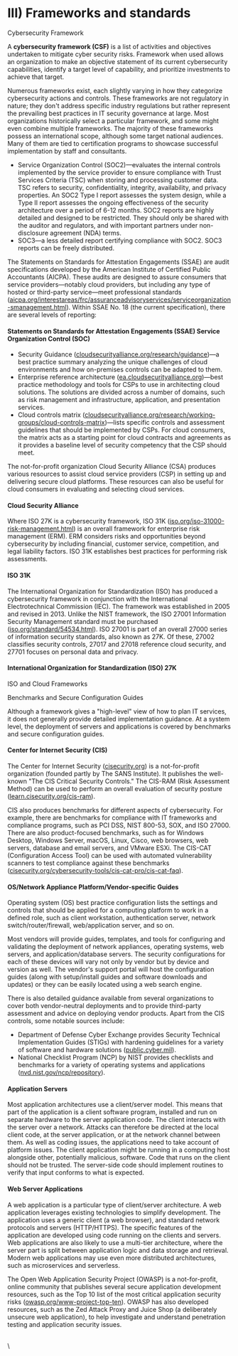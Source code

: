 # III) Frameworks and standards

Cybersecurity Framework

A **cybersecurity framework (CSF)** is a list of activities and objectives undertaken to mitigate cyber security risks. Framework when used allows an organization to make an objective statement of its current cybersecurity capabilities, identify a target level of capability, and prioritize investments to achieve that target.&#x20;

Numerous frameworks exist, each slightly varying in how they categorize cybersecurity actions and controls. These frameworks are not regulatory in nature; they don't address specific industry regulations but rather represent the prevailing best practices in IT security governance at large. Most organizations historically select a particular framework, and some might even combine multiple frameworks. The majority of these frameworks possess an international scope, although some target national audiences. Many of them are tied to certification programs to showcase successful implementation by staff and consultants.



* Service Organization Control (SOC2)—evaluates the internal controls implemented by the service provider to ensure compliance with Trust Services Criteria (TSC) when storing and processing customer data. TSC refers to security, confidentiality, integrity, availability, and privacy properties. An SOC2 Type I report assesses the system design, while a Type II report assesses the ongoing effectiveness of the security architecture over a period of 6-12 months. SOC2 reports are highly detailed and designed to be restricted. They should only be shared with the auditor and regulators, and with important partners under non-disclosure agreement (NDA) terms.
* SOC3—a less detailed report certifying compliance with SOC2. SOC3 reports can be freely distributed.

The Statements on Standards for Attestation Engagements (SSAE) are audit specifications developed by the American Institute of Certified Public Accountants (AICPA). These audits are designed to assure consumers that service providers—notably cloud providers, but including any type of hosted or third-party service—meet professional standards ([aicpa.org/interestareas/frc/assuranceadvisoryservices/serviceorganization-smanagement.html](https://www.aicpa.org/interestareas/frc/assuranceadvisoryservices/serviceorganization-smanagement.html)). Within SSAE No. 18 (the current specification), there are several levels of reporting:

#### Statements on Standards for Attestation Engagements (SSAE) Service Organization Control (SOC) <a href="#395c684c-e360-44c7-8830-17be01c9ce75" id="395c684c-e360-44c7-8830-17be01c9ce75"></a>

* Security Guidance ([cloudsecurityalliance.org/research/guidance](https://cloudsecurityalliance.org/research/guidance))—a best practice summary analyzing the unique challenges of cloud environments and how on-premises controls can be adapted to them.
* Enterprise reference architecture ([ea.cloudsecurityalliance.org](https://ea.cloudsecurityalliance.org/))—best practice methodology and tools for CSPs to use in architecting cloud solutions. The solutions are divided across a number of domains, such as risk management and infrastructure, application, and presentation services.
* Cloud controls matrix ([cloudsecurityalliance.org/research/working-groups/cloud-controls-matrix](https://cloudsecurityalliance.org/research/working-groups/cloud-controls-matrix/))—lists specific controls and assessment guidelines that should be implemented by CSPs. For cloud consumers, the matrix acts as a starting point for cloud contracts and agreements as it provides a baseline level of security competency that the CSP should meet.

The not-for-profit organization Cloud Security Alliance (CSA) produces various resources to assist cloud service providers (CSP) in setting up and delivering secure cloud platforms. These resources can also be useful for cloud consumers in evaluating and selecting cloud services.

#### Cloud Security Alliance <a href="#875b5f4d-6c5c-4f6b-af7e-6076d6a56b6f" id="875b5f4d-6c5c-4f6b-af7e-6076d6a56b6f"></a>

Where ISO 27K is a cybersecurity framework, ISO 31K ([iso.org/iso-31000-risk-management.html](https://www.iso.org/iso-31000-risk-management.html)) is an overall framework for enterprise risk management (ERM). ERM considers risks and opportunities beyond cybersecurity by including financial, customer service, competition, and legal liability factors. ISO 31K establishes best practices for performing risk assessments.

#### ISO 31K <a href="#d2c0aff4-1f5e-45a2-8c0d-0043664c920b" id="d2c0aff4-1f5e-45a2-8c0d-0043664c920b"></a>

The International Organization for Standardization (ISO) has produced a cybersecurity framework in conjunction with the International Electrotechnical Commission (IEC). The framework was established in 2005 and revised in 2013. Unlike the NIST framework, the ISO 27001 Information Security Management standard must be purchased ([iso.org/standard/54534.html](https://iso.org/standard/54534.html)). ISO 27001 is part of an overall 27000 series of information security standards, also known as 27K. Of these, 27002 classifies security controls, 27017 and 27018 reference cloud security, and 27701 focuses on personal data and privacy.

#### International Organization for Standardization (ISO) 27K <a href="#af353487-44fb-4e37-94c8-b43b02e56708" id="af353487-44fb-4e37-94c8-b43b02e56708"></a>

ISO and Cloud Frameworks

Benchmarks and Secure Configuration Guides

Although a framework gives a "high-level" view of how to plan IT services, it does not generally provide detailed implementation guidance. At a system level, the deployment of servers and applications is covered by benchmarks and secure configuration guides.

#### Center for Internet Security (CIS) <a href="#7a6184a7-7fb5-4e92-bbec-2945e5d74bcc" id="7a6184a7-7fb5-4e92-bbec-2945e5d74bcc"></a>

The Center for Internet Security ([cisecurity.org](https://cisecurity.org)) is a not-for-profit organization (founded partly by The SANS Institute). It publishes the well-known "The CIS Critical Security Controls." The CIS-RAM (Risk Assessment Method) can be used to perform an overall evaluation of security posture ([learn.cisecurity.org/cis-ram](https://learn.cisecurity.org/cis-ram)).

CIS also produces benchmarks for different aspects of cybersecurity. For example, there are benchmarks for compliance with IT frameworks and compliance programs, such as PCI DSS, NIST 800-53, SOX, and ISO 27000. There are also product-focused benchmarks, such as for Windows Desktop, Windows Server, macOS, Linux, Cisco, web browsers, web servers, database and email servers, and VMware ESXi. The CIS-CAT (Configuration Access Tool) can be used with automated vulnerability scanners to test compliance against these benchmarks ([cisecurity.org/cybersecurity-tools/cis-cat-pro/cis-cat-faq](https://www.cisecurity.org/cybersecurity-tools/cis-cat-pro/cis-cat-faq/)).

#### OS/Network Appliance Platform/Vendor-specific Guides <a href="#86691549-8cd7-4783-9a12-91b19fdfa983" id="86691549-8cd7-4783-9a12-91b19fdfa983"></a>

Operating system (OS) best practice configuration lists the settings and controls that should be applied for a computing platform to work in a defined role, such as client workstation, authentication server, network switch/router/firewall, web/application server, and so on.

Most vendors will provide guides, templates, and tools for configuring and validating the deployment of network appliances, operating systems, web servers, and application/database servers. The security configurations for each of these devices will vary not only by vendor but by device and version as well. The vendor's support portal will host the configuration guides (along with setup/install guides and software downloads and updates) or they can be easily located using a web search engine.

There is also detailed guidance available from several organizations to cover both vendor-neutral deployments and to provide third-party assessment and advice on deploying vendor products. Apart from the CIS controls, some notable sources include:

* Department of Defense Cyber Exchange provides Security Technical Implementation Guides (STIGs) with hardening guidelines for a variety of software and hardware solutions ([public.cyber.mil](https://public.cyber.mil)).
* National Checklist Program (NCP) by NIST provides checklists and benchmarks for a variety of operating systems and applications ([nvd.nist.gov/ncp/repository](https://nvd.nist.gov/ncp/repository)).

#### Application Servers <a href="#e1f13bd0-6997-48a6-b6c7-caf48f34bf4e" id="e1f13bd0-6997-48a6-b6c7-caf48f34bf4e"></a>

Most application architectures use a client/server model. This means that part of the application is a client software program, installed and run on separate hardware to the server application code. The client interacts with the server over a network. Attacks can therefore be directed at the local client code, at the server application, or at the network channel between them. As well as coding issues, the applications need to take account of platform issues. The client application might be running in a computing host alongside other, potentially malicious, software. Code that runs on the client should not be trusted. The server-side code should implement routines to verify that input conforms to what is expected.

#### Web Server Applications <a href="#1dabaca3-c0fc-4e04-bc32-5e40e740cfef" id="1dabaca3-c0fc-4e04-bc32-5e40e740cfef"></a>

A web application is a particular type of client/server architecture. A web application leverages existing technologies to simplify development. The application uses a generic client (a web browser), and standard network protocols and servers (HTTP/HTTPS). The specific features of the application are developed using code running on the clients and servers. Web applications are also likely to use a multi-tier architecture, where the server part is split between application logic and data storage and retrieval. Modern web applications may use even more distributed architectures, such as microservices and serverless.

The Open Web Application Security Project (OWASP) is a not-for-profit, online community that publishes several secure application development resources, such as the Top 10 list of the most critical application security risks ([owasp.org/www-project-top-ten](https://owasp.org/www-project-top-ten/)). OWASP has also developed resources, such as the Zed Attack Proxy and Juice Shop (a deliberately unsecure web application), to help investigate and understand penetration testing and application security issues.

\
\
